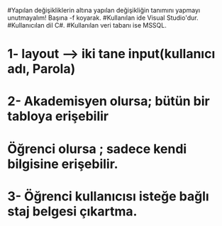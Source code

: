 #Yapılan değişikliklerin altına yapılan değişikliğin tanımını yapmayı unutmayalım! Başına -f koyarak.
#Kullanılan ide Visual Studio'dur.
#Kullanıcılan dil C#.
#Kullanılan veri tabanı ise MSSQL.


# 1- layout --> iki tane input(kullanıcı adı, Parola)
# 2- Akademisyen olursa; bütün bir tabloya erişebilir
#    Öğrenci olursa ; sadece kendi bilgisine erişebilir.
# 3- Öğrenci kullanıcısı isteğe bağlı staj belgesi çıkartma.

